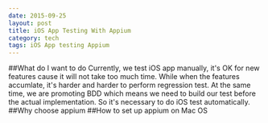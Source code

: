 ```yaml
---
date: 2015-09-25
layout: post
title: iOS App Testing With Appium
category: tech
tags: iOS App testing Appium
---
```

##What do I want to do
Currently, we test iOS app manually, it's OK for new features cause it will not take too much time. While when the features accumlate, it's harder and harder to perform regression test. At the same time, we are promoting BDD which means we need to build our test before the actual implementation. So it's necessary to do iOS test automatically.
##Why choose appium
##How to set up appium on Mac OS

